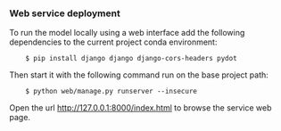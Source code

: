 ### Web service deployment 

To run the model locally using a web interface add the following dependencies to the current project conda environment:

```shell
    $ pip install django django django-cors-headers pydot   
```

Then start it with the following command run on the base project path:

```shell
    $ python web/manage.py runserver --insecure
```

Open the url http://127.0.0.1:8000/index.html to browse the service web page.



